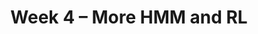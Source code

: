 ---
    title: Week 4 – More HMM and RL
    weekNumber: 4
    days:
      - date: 2023-7-24
        events:
          "**LEC 12**{: .label .label-lecture } TBA":
            # "[🎥]()"
      - date: 2023-7-25
        events:
          "**LEC 13**{: .label .label-lecture } TBA":
            # "[🎥]()"
          "**QUIZ 4**{: .label .label-disc } **Quiz 4**":
      - date: 2023-7-26
        events:
          "**LEC 14**{: .label .label-lecture } TBA":
            # "[🎥]()"  

      - date: 2023-7-27
        events:
          "**LEC 15**{: .label .label-lecture } TBA":
            # "[🎥]()"
          "**DISC 7**{: .label .label-disc } Discussion 7":
          "**Refl 4**{: .label .label-reflect } [Reflection 4 due](https://canvas.ucsd.edu/courses/47968/assignments/659982)":

      - date: 2023-7-28
        events:
          "**HW 4**{: .label .label-hw } [HW 4 due](https://canvas.ucsd.edu/courses/47968/assignments/659976)":
              
---